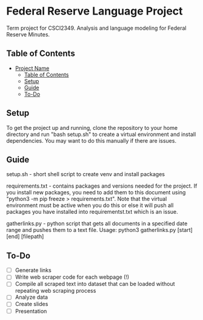 # Federal Reserve Language Project

Term project for CSCI2349. Analysis and language modeling for Federal Reserve Minutes. 

## Table of Contents
- [Project Name](#project-name)
  - [Table of Contents](#table-of-contents)
  - [Setup](#setup)
  - [Guide](#guide)
  - [To-Do](#todo)


## Setup

To get the project up and running, clone the repository to your home directory and run "bash setup.sh" to create a virtual environment and install dependencies. You may want to do this manually if there are issues. 

## Guide

setup.sh - short shell script to create venv and install packages

requirements.txt - contains packages and versions needed for the project. If you install new packages, you need to add them to this document using "python3 -m pip freeze > requirements.txt". Note that the virtual environment must be active when you do this or else it will push all packages you have installed into requirementst.txt which is an issue. 

gatherlinks.py - python script that gets all documents in a specified date range and pushes them to a text file. Usage: python3 gatherlinks.py [start] [end] [filepath]

## To-Do
- [ ] Generate links 
- [ ] Write web scraper code for each webpage (!)
- [ ] Compile all scraped text into dataset that can be loaded without repeating web scraping process
- [ ] Analyze data
- [ ] Create slides
- [ ] Presentation
